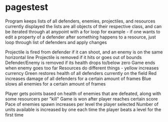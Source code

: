 # pagestest
Program keeps lists of all defenders, enemies, projectiles, and resources currently displayed
the lists are all objects of their respective class, and can be iterated through at anypoint with a for loop
for example - if one wants to edit a property of a defender after something happens to a resource, just loop through list of defenders and apply changes

Projectile is fired from defender if it can shoot, and an enemy is on the same horizontal line
Projectile is removed if it hits or goes out of bounds
Defender/Enemy is removed if its health drops to/below zero
Game ends when enemy goes too far
Resources do different things - yellow increases currency
				Green restores health of all defenders currently on the field
				Red increases damage of all defenders for a certain amount of frames
				Blue slows all enemies for a certain amount of frames

Player gets points based on health of enemies that are defeated, along with some resourcers per "kill"
Game is won after player reaches certain score
Pace of enemies spawn increases per level the player selected
Number of units available is increased by one each time the player beats a level for the first time
